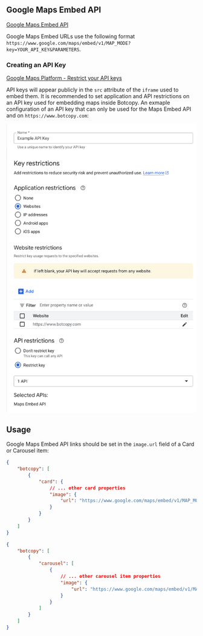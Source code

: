## Google Maps Embed API

[Google Maps Embed API](https://developers.google.com/maps/documentation/embed/embedding-map)

Google Maps Embed URLs use the following format `https://www.google.com/maps/embed/v1/MAP_MODE?key=YOUR_API_KEY&PARAMETERS`.

### Creating an API Key

[Google Maps Platform - Restrict your API keys](https://developers.google.com/maps/api-security-best-practices#restricting-api-keys)

API keys will appear publicly in the `src` attribute of the `iframe` used to embed them. It is recommended to set application and API restrictions on an API key used for embedding maps inside Botcopy. An exmaple configuration of an API key that can only be used for the Maps Embed API and on `https://www.botcopy.com`:

![Example API Key Restrictions](../_assets/maps-embed-api-key-config.png)

## Usage

Google Maps Embed API links should be set in the `image.url` field of a Card or Carousel item:

```json
{
    "botcopy": [
        {
            "card": {
                // ... other card properties
                "image": {
                    "url": "https://www.google.com/maps/embed/v1/MAP_MODE?key=YOUR_API_KEY&PARAMETERS"
                }
            }
        }
    ]
}
```

```json
{
    "botcopy": [
        {
            "carousel": [
                {
                    // ... other carousel item properties
                    "image": {
                        "url": "https://www.google.com/maps/embed/v1/MAP_MODE?key=YOUR_API_KEY&PARAMETERS"
                    }
                }
            ]
        }
    ]
}
```
